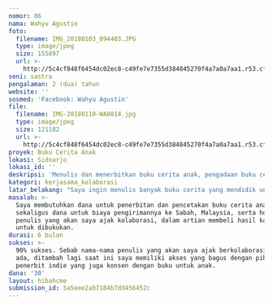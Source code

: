 ```yaml
---
nomor: 86
nama: Wahyu Agustin
foto:
  filename: IMG_20180103_094403.JPG
  type: image/jpeg
  size: 155897
  url: >-
    http://5c4cf848f6454dc02ec8-c49fe7e7355d384845270f4a7a0a7aa1.r53.cf2.rackcdn.com/f10119b1-1942-41b3-ac69-c2db5862d376/IMG_20180103_094403.JPG
seni: sastra
pengalaman: 2 (dua) tahun
website: ''
sosmed: 'Facebook: Wahyu Agustin'
file:
  filename: IMG-20180110-WA0014.jpg
  type: image/jpeg
  size: 121182
  url: >-
    http://5c4cf848f6454dc02ec8-c49fe7e7355d384845270f4a7a0a7aa1.r53.cf2.rackcdn.com/0e13bb56-b9e2-4438-a842-15e7293e3118/IMG-20180110-WA0014.jpg
proyek: Buku Cerita Anak
lokasi: Sidoarjo
lokasi_id: ''
deskripsi: 'Menulis dan menerbitkan buku cerita anak, pengadaan buku cerita anak'
kategori: kerjasama_kolaborasi
latar_belakang: "Saya ingin menulis banyak buku cerita yang mendidik untuk anak-anak Indonesia yang ikut merantau bersama orang tuanya ke Malaysia. Namun biayanya cukup besar bagi saya. Beberapa waktu lalu saya berkolaborasi dengan beberapa teman penulis untuk menerbitkan buku dongeng. Sudah terbit. Ada foto bukunya jika diperlukan. Atau jika perlu dikirimkan buku fisiknya juga tak apa. Buku antologi dongeng dan buku cerita anak yang fotonya saya lampirkan di atas, sudah diterima oleh anak-anak Indonesia di Sabah, Malaysia, melalui perwakilan salah satu relawan guru asal Indonesia yang mengajar pada sekolah dasar di sana.\r\n\r\nSelain itu, masih banyak anak-anak yang ingin memiliki buku cerita tetapi keinginan mereka tidak terfasilitasi dengan baik oleh orang tua mereka. Saya ingin membagikan buku cerita anak yang ditulis oleh saya dan teman-teman, secara gratis."
masalah: >-
  Saya membutuhkan dana untuk penerbitan dan pencetakan buku cerita anak,
  sekaligus dana untuk biaya pengirimannya ke Sabah, Malaysia, serta honor bagi
  penulis yang akan saya ajak kolaborasi, dalam artian membeli hasil karyanya
  untuk dibukukan.
durasi: 6 bulan
sukses: >-
  90% sukses. Sebab nama-nama penulis yang akan saya ajak berkolaborasi sudah
  ada, ditambah lagi saat ini saya memiliki akses yang bagus dengan pihak
  penerbit indie yang juga konsen dengan buku untuk anak.
dana: '30'
layout: hibahcme
submission_id: 5a5eee2ab7184b7dd456452c
---
```

